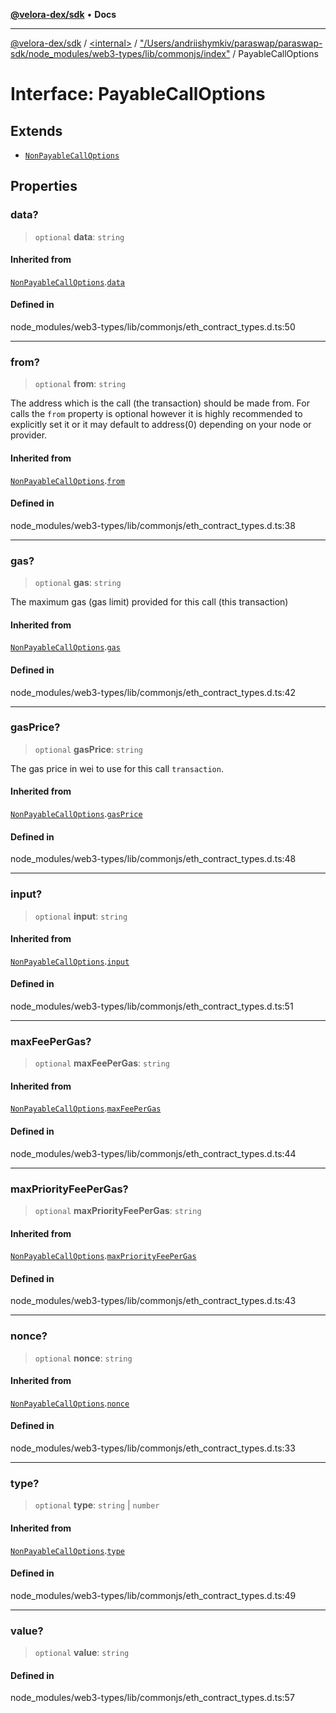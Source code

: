 [**@velora-dex/sdk**](../../../../README.md) • **Docs**

***

[@velora-dex/sdk](../../../../globals.md) / [\<internal\>](../../../README.md) / ["/Users/andriishymkiv/paraswap/paraswap-sdk/node\_modules/web3-types/lib/commonjs/index"](../README.md) / PayableCallOptions

# Interface: PayableCallOptions

## Extends

- [`NonPayableCallOptions`](NonPayableCallOptions.md)

## Properties

### data?

> `optional` **data**: `string`

#### Inherited from

[`NonPayableCallOptions`](NonPayableCallOptions.md).[`data`](NonPayableCallOptions.md#data)

#### Defined in

node\_modules/web3-types/lib/commonjs/eth\_contract\_types.d.ts:50

***

### from?

> `optional` **from**: `string`

The address which is the call (the transaction) should be made from. For calls the `from` property is optional however it is
highly recommended to explicitly set it or it may default to address(0) depending on your node or provider.

#### Inherited from

[`NonPayableCallOptions`](NonPayableCallOptions.md).[`from`](NonPayableCallOptions.md#from)

#### Defined in

node\_modules/web3-types/lib/commonjs/eth\_contract\_types.d.ts:38

***

### gas?

> `optional` **gas**: `string`

The maximum gas (gas limit) provided for this call (this transaction)

#### Inherited from

[`NonPayableCallOptions`](NonPayableCallOptions.md).[`gas`](NonPayableCallOptions.md#gas)

#### Defined in

node\_modules/web3-types/lib/commonjs/eth\_contract\_types.d.ts:42

***

### gasPrice?

> `optional` **gasPrice**: `string`

The gas price in wei to use for this call `transaction`.

#### Inherited from

[`NonPayableCallOptions`](NonPayableCallOptions.md).[`gasPrice`](NonPayableCallOptions.md#gasprice)

#### Defined in

node\_modules/web3-types/lib/commonjs/eth\_contract\_types.d.ts:48

***

### input?

> `optional` **input**: `string`

#### Inherited from

[`NonPayableCallOptions`](NonPayableCallOptions.md).[`input`](NonPayableCallOptions.md#input)

#### Defined in

node\_modules/web3-types/lib/commonjs/eth\_contract\_types.d.ts:51

***

### maxFeePerGas?

> `optional` **maxFeePerGas**: `string`

#### Inherited from

[`NonPayableCallOptions`](NonPayableCallOptions.md).[`maxFeePerGas`](NonPayableCallOptions.md#maxfeepergas)

#### Defined in

node\_modules/web3-types/lib/commonjs/eth\_contract\_types.d.ts:44

***

### maxPriorityFeePerGas?

> `optional` **maxPriorityFeePerGas**: `string`

#### Inherited from

[`NonPayableCallOptions`](NonPayableCallOptions.md).[`maxPriorityFeePerGas`](NonPayableCallOptions.md#maxpriorityfeepergas)

#### Defined in

node\_modules/web3-types/lib/commonjs/eth\_contract\_types.d.ts:43

***

### nonce?

> `optional` **nonce**: `string`

#### Inherited from

[`NonPayableCallOptions`](NonPayableCallOptions.md).[`nonce`](NonPayableCallOptions.md#nonce)

#### Defined in

node\_modules/web3-types/lib/commonjs/eth\_contract\_types.d.ts:33

***

### type?

> `optional` **type**: `string` \| `number`

#### Inherited from

[`NonPayableCallOptions`](NonPayableCallOptions.md).[`type`](NonPayableCallOptions.md#type)

#### Defined in

node\_modules/web3-types/lib/commonjs/eth\_contract\_types.d.ts:49

***

### value?

> `optional` **value**: `string`

#### Defined in

node\_modules/web3-types/lib/commonjs/eth\_contract\_types.d.ts:57
